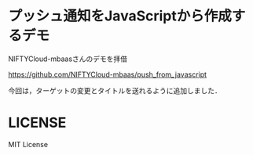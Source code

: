 # プッシュ通知をJavaScriptから作成するデモ

NIFTYCloud-mbaasさんのデモを拝借

https://github.com/NIFTYCloud-mbaas/push_from_javascript

今回は，ターゲットの変更とタイトルを送れるように追加しました．


# LICENSE

MIT License
